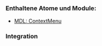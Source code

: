 ### Enthaltene Atome und Module:
* [MDL: ContextMenu](../context_menu/context_menu.html)

### Integration


